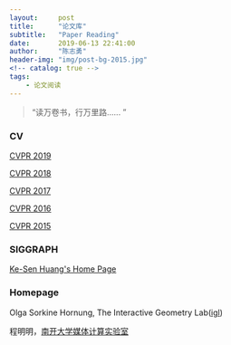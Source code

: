 ```yaml
---
layout:     post
title:      "论文库"
subtitle:   "Paper Reading"
date:       2019-06-13 22:41:00
author:     "陈志勇"
header-img: "img/post-bg-2015.jpg"
<!-- catalog: true -->
tags:
    - 论文阅读
---
```


> “读万卷书，行万里路...... ”

### CV

[CVPR 2019](http://openaccess.thecvf.com/CVPR2019.py)

[CVPR 2018](http://openaccess.thecvf.com/CVPR2018.py)

[CVPR 2017](http://openaccess.thecvf.com/CVPR2017.py)

[CVPR 2016](http://openaccess.thecvf.com/CVPR2016.py)

[CVPR 2015](http://openaccess.thecvf.com/CVPR2015.py)

### SIGGRAPH

[Ke-Sen Huang's Home Page](http://kesen.realtimerendering.com/)

### Homepage

Olga Sorkine Hornung, The Interactive Geometry Lab([igl](https://igl.ethz.ch/people/sorkine/))

程明明，[南开大学媒体计算实验室 ](https://mmcheng.net/cmm/)
